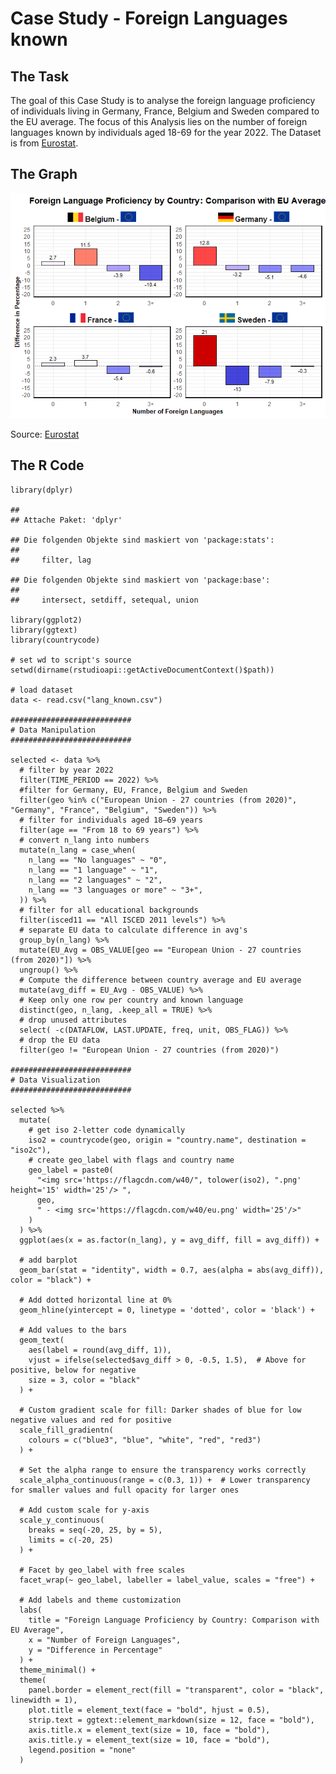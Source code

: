 # Case Study - Foreign Languages known 

## The Task
The goal of this Case Study is to analyse the foreign language proficiency of individuals living in Germany, France, Belgium and Sweden compared to the EU average. The focus of this Analysis lies on the number of foreign languages known by individuals aged 18-69 for the year 2022. The Dataset is from [Eurostat](https://ec.europa.eu/eurostat/en/).

## The Graph
![](CaseStudy_Graph.png)

Source:
[Eurostat](https://ec.europa.eu/eurostat/databrowser/view/edat_aes_l23/default/table?lang=en&category=educ.educ_lang.educ_lang_00.edat_aes_l2)

## The R Code

    library(dplyr)

    ## 
    ## Attache Paket: 'dplyr'

    ## Die folgenden Objekte sind maskiert von 'package:stats':
    ## 
    ##     filter, lag

    ## Die folgenden Objekte sind maskiert von 'package:base':
    ## 
    ##     intersect, setdiff, setequal, union

    library(ggplot2)
    library(ggtext)
    library(countrycode)

    # set wd to script's source
    setwd(dirname(rstudioapi::getActiveDocumentContext()$path))

    # load dataset
    data <- read.csv("lang_known.csv")

    ###########################
    # Data Manipulation
    ###########################

    selected <- data %>%
      # filter by year 2022
      filter(TIME_PERIOD == 2022) %>%
      #filter for Germany, EU, France, Belgium and Sweden
      filter(geo %in% c("European Union - 27 countries (from 2020)", "Germany", "France", "Belgium", "Sweden")) %>%
      # filter for individuals aged 18–69 years
      filter(age == "From 18 to 69 years") %>%
      # convert n_lang into numbers
      mutate(n_lang = case_when(
        n_lang == "No languages" ~ "0",
        n_lang == "1 language" ~ "1",
        n_lang == "2 languages" ~ "2",
        n_lang == "3 languages or more" ~ "3+",
      )) %>%
      # filter for all educational backgrounds
      filter(isced11 == "All ISCED 2011 levels") %>%
      # separate EU data to calculate difference in avg's
      group_by(n_lang) %>%
      mutate(EU_Avg = OBS_VALUE[geo == "European Union - 27 countries (from 2020)"]) %>%
      ungroup() %>%
      # Compute the difference between country average and EU average
      mutate(avg_diff = EU_Avg - OBS_VALUE) %>%
      # Keep only one row per country and known language
      distinct(geo, n_lang, .keep_all = TRUE) %>%
      # drop unused attributes
      select( -c(DATAFLOW, LAST.UPDATE, freq, unit, OBS_FLAG)) %>%
      # drop the EU data
      filter(geo != "European Union - 27 countries (from 2020)")

    ###########################
    # Data Visualization         
    ###########################

    selected %>%
      mutate(
        # get iso 2-letter code dynamically
        iso2 = countrycode(geo, origin = "country.name", destination = "iso2c"),
        # create geo_label with flags and country name
        geo_label = paste0(
          "<img src='https://flagcdn.com/w40/", tolower(iso2), ".png' height='15' width='25'/> ",
          geo, 
          " - <img src='https://flagcdn.com/w40/eu.png' width='25'/>"
        )
      ) %>%
      ggplot(aes(x = as.factor(n_lang), y = avg_diff, fill = avg_diff)) + 
      
      # add barplot
      geom_bar(stat = "identity", width = 0.7, aes(alpha = abs(avg_diff)), color = "black") +
      
      # Add dotted horizontal line at 0%
      geom_hline(yintercept = 0, linetype = 'dotted', color = 'black') +
      
      # Add values to the bars
      geom_text(
        aes(label = round(avg_diff, 1)), 
        vjust = ifelse(selected$avg_diff > 0, -0.5, 1.5),  # Above for positive, below for negative
        size = 3, color = "black"
      ) +
      
      # Custom gradient scale for fill: Darker shades of blue for low negative values and red for positive
      scale_fill_gradientn(
        colours = c("blue3", "blue", "white", "red", "red3")
      ) +
      
      # Set the alpha range to ensure the transparency works correctly
      scale_alpha_continuous(range = c(0.3, 1)) +  # Lower transparency for smaller values and full opacity for larger ones
      
      # Add custom scale for y-axis
      scale_y_continuous(
        breaks = seq(-20, 25, by = 5),
        limits = c(-20, 25)
      ) +
      
      # Facet by geo_label with free scales
      facet_wrap(~ geo_label, labeller = label_value, scales = "free") +
      
      # Add labels and theme customization
      labs(
        title = "Foreign Language Proficiency by Country: Comparison with EU Average",
        x = "Number of Foreign Languages",
        y = "Difference in Percentage"
      ) +
      theme_minimal() +
      theme(
        panel.border = element_rect(fill = "transparent", color = "black", linewidth = 1),
        plot.title = element_text(face = "bold", hjust = 0.5),
        strip.text = ggtext::element_markdown(size = 12, face = "bold"),
        axis.title.x = element_text(size = 10, face = "bold"),
        axis.title.y = element_text(size = 10, face = "bold"),
        legend.position = "none"
      )
